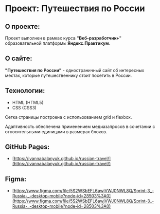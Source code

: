 # Проект: Путешествия по России

## О проекте:
Проект выполнен в рамках курса **"Веб-разработчик+"** образовательной платформы **Яндекс.Практикум**.

## О сайте:

**"Путешествия по России"** - одностраничный сайт об интересных местах, которые путешественнику стоит посетить в России.

## Технологии:
- HTML (HTML5)
- CSS (CSS3)

Сетка страницы построена с использованием grid и flexbox.

Адаптивность обеспечена применением медиазапросов в сочетании с относительными единицами в размерах блоков.

## GitHub Pages:

* [https://ivannabalanyuk.github.io/russian-travel/](https://ivannabalanyuk.github.io/russian-travel/)

## Figma:

* [https://www.figma.com/file/5S2WSbEFL6awjVWJ0NWL8Q/Sprint-3_-Russia-_-desktop-mobile?node-id=28503%3A0](https://www.figma.com/file/5S2WSbEFL6awjVWJ0NWL8Q/Sprint-3_-Russia-_-desktop-mobile?node-id=28503%3A0)
